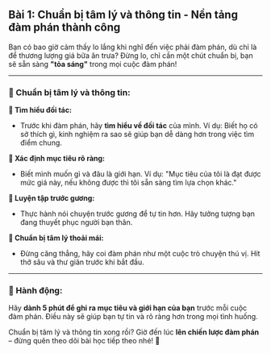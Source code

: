 ## Bài 1: Chuẩn bị tâm lý và thông tin - Nền tảng đàm phán thành công

Bạn có bao giờ cảm thấy lo lắng khi nghĩ đến việc phải đàm phán, dù chỉ là để thương lượng giá bữa ăn trưa? Đừng lo, chỉ cần một chút chuẩn bị, bạn sẽ sẵn sàng **"tỏa sáng"** trong mọi cuộc đàm phán!

---

### 📌 Chuẩn bị tâm lý và thông tin:

**🔹 Tìm hiểu đối tác:**
- Trước khi đàm phán, hãy **tìm hiểu về đối tác** của mình. Ví dụ: Biết họ có sở thích gì, kinh nghiệm ra sao sẽ giúp bạn dễ dàng hơn trong việc tìm điểm chung.

**🔹 Xác định mục tiêu rõ ràng:**
- Biết mình muốn gì và đâu là giới hạn. Ví dụ: "Mục tiêu của tôi là đạt được mức giá này, nếu không được thì tôi sẵn sàng tìm lựa chọn khác."

**🔹 Luyện tập trước gương:**
- Thực hành nói chuyện trước gương để tự tin hơn. Hãy tưởng tượng bạn đang thuyết phục người bạn thân.

**🔹 Chuẩn bị tâm lý thoải mái:**
- Đừng căng thẳng, hãy coi đàm phán như một cuộc trò chuyện thú vị. Hít thở sâu và thư giãn trước khi bắt đầu.

---

### 🚀 Hành động:

Hãy **dành 5 phút để ghi ra mục tiêu và giới hạn của bạn** trước mỗi cuộc đàm phán. Điều này sẽ giúp bạn tự tin và rõ ràng hơn trong mọi tình huống.

Chuẩn bị tâm lý và thông tin xong rồi? Giờ đến lúc **lên chiến lược đàm phán** – đừng quên theo dõi bài học tiếp theo nhé! 🤝